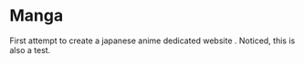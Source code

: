 # Manga
First attempt to create a japanese anime  dedicated website .
Noticed, this is also a test.
